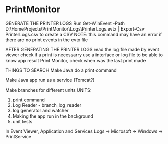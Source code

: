 # PrintMonitor

GENERATE THE PRINTER LOGS
Run Get-WinEvent -Path D:\HomeProjects\PrintMonitor\Logs\PrinterLogs.evtx | Export-Csv PrinterLogs.csv to create a CSV
    NOTE: this command may have an error if there are no print events in the evtx file

AFTER GENERATING THE PRINTER LOGS
read the log file made by event viewer
check if a print is necessarry
use a interface or log file to be able to know app result
Print Monitor, check when was the last print made


THINGS TO SEARCH
Make Java do a print command

Make Java app run as a service (Tomcat?)

Make branches for different units
UNITS:
1. print command
2. Log Reader - branch_log_reader
3. log generator and watcher
4. Making the app run in the background 
5. unit tests


In Event Viewer, Application and Services Logs -> Microsoft -> Windows -> PrintService 
